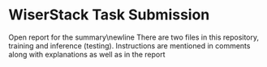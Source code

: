 # WiserStack Task Submission
Open report for the summary\newline
There are two files in this repository, training and inference (testing). Instructions are mentioned in comments along with explanations as well as in the report
